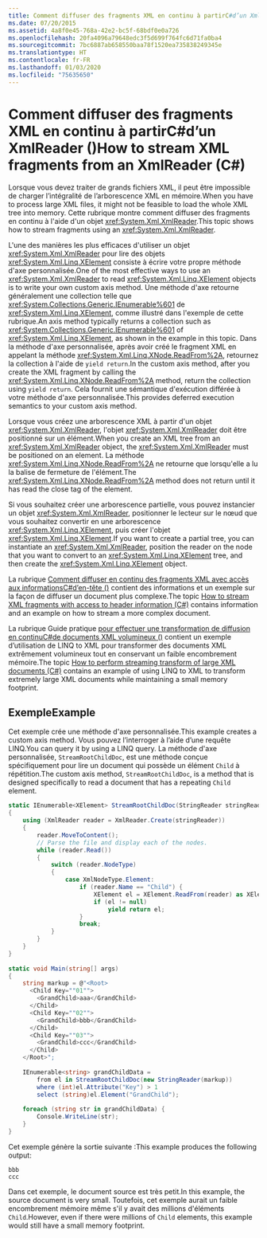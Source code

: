```yaml
---
title: Comment diffuser des fragments XML en continu à partirC#d’un XmlReader ()
ms.date: 07/20/2015
ms.assetid: 4a8f0e45-768a-42e2-bc5f-68bdf0e0a726
ms.openlocfilehash: 20fa4096a79648edc3f5d699f764fc6d71fa0ba4
ms.sourcegitcommit: 7bc6887ab658550baa78f1520ea735838249345e
ms.translationtype: HT
ms.contentlocale: fr-FR
ms.lasthandoff: 01/03/2020
ms.locfileid: "75635650"
---
```

# <a name="how-to-stream-xml-fragments-from-an-xmlreader-c"></a><span data-ttu-id="0e426-102">Comment diffuser des fragments XML en continu à partirC#d’un XmlReader ()</span><span class="sxs-lookup"><span data-stu-id="0e426-102">How to stream XML fragments from an XmlReader (C#)</span></span>
<span data-ttu-id="0e426-103">Lorsque vous devez traiter de grands fichiers XML, il peut être impossible de charger l’intégralité de l’arborescence XML en mémoire.</span><span class="sxs-lookup"><span data-stu-id="0e426-103">When you have to process large XML files, it might not be feasible to load the whole XML tree into memory.</span></span> <span data-ttu-id="0e426-104">Cette rubrique montre comment diffuser des fragments en continu à l'aide d'un objet <xref:System.Xml.XmlReader>.</span><span class="sxs-lookup"><span data-stu-id="0e426-104">This topic shows how to stream fragments using an <xref:System.Xml.XmlReader>.</span></span>  
  
 <span data-ttu-id="0e426-105">L'une des manières les plus efficaces d'utiliser un objet <xref:System.Xml.XmlReader> pour lire des objets <xref:System.Xml.Linq.XElement> consiste à écrire votre propre méthode d'axe personnalisée.</span><span class="sxs-lookup"><span data-stu-id="0e426-105">One of the most effective ways to use an <xref:System.Xml.XmlReader> to read <xref:System.Xml.Linq.XElement> objects is to write your own custom axis method.</span></span> <span data-ttu-id="0e426-106">Une méthode d'axe retourne généralement une collection telle que <xref:System.Collections.Generic.IEnumerable%601> de <xref:System.Xml.Linq.XElement>, comme illustré dans l'exemple de cette rubrique.</span><span class="sxs-lookup"><span data-stu-id="0e426-106">An axis method typically returns a collection such as <xref:System.Collections.Generic.IEnumerable%601> of <xref:System.Xml.Linq.XElement>, as shown in the example in this topic.</span></span> <span data-ttu-id="0e426-107">Dans la méthode d'axe personnalisée, après avoir créé le fragment XML en appelant la méthode <xref:System.Xml.Linq.XNode.ReadFrom%2A>, retournez la collection à l'aide de `yield return`.</span><span class="sxs-lookup"><span data-stu-id="0e426-107">In the custom axis method, after you create the XML fragment by calling the <xref:System.Xml.Linq.XNode.ReadFrom%2A> method, return the collection using `yield return`.</span></span> <span data-ttu-id="0e426-108">Cela fournit une sémantique d'exécution différée à votre méthode d'axe personnalisée.</span><span class="sxs-lookup"><span data-stu-id="0e426-108">This provides deferred execution semantics to your custom axis method.</span></span>  
  
 <span data-ttu-id="0e426-109">Lorsque vous créez une arborescence XML à partir d'un objet <xref:System.Xml.XmlReader>, l'objet <xref:System.Xml.XmlReader> doit être positionné sur un élément.</span><span class="sxs-lookup"><span data-stu-id="0e426-109">When you create an XML tree from an <xref:System.Xml.XmlReader> object, the <xref:System.Xml.XmlReader> must be positioned on an element.</span></span> <span data-ttu-id="0e426-110">La méthode <xref:System.Xml.Linq.XNode.ReadFrom%2A> ne retourne que lorsqu'elle a lu la balise de fermeture de l'élément.</span><span class="sxs-lookup"><span data-stu-id="0e426-110">The <xref:System.Xml.Linq.XNode.ReadFrom%2A> method does not return until it has read the close tag of the element.</span></span>  
  
 <span data-ttu-id="0e426-111">Si vous souhaitez créer une arborescence partielle, vous pouvez instancier un objet <xref:System.Xml.XmlReader>, positionner le lecteur sur le nœud que vous souhaitez convertir en une arborescence <xref:System.Xml.Linq.XElement>, puis créer l'objet <xref:System.Xml.Linq.XElement>.</span><span class="sxs-lookup"><span data-stu-id="0e426-111">If you want to create a partial tree, you can instantiate an <xref:System.Xml.XmlReader>, position the reader on the node that you want to convert to an <xref:System.Xml.Linq.XElement> tree, and then create the <xref:System.Xml.Linq.XElement> object.</span></span>  
  
<span data-ttu-id="0e426-112">La rubrique [Comment diffuser en continu des fragments XML avec accès aux informationsC#d’en-tête ()](./how-to-stream-xml-fragments-with-access-to-header-information.md) contient des informations et un exemple sur la façon de diffuser un document plus complexe.</span><span class="sxs-lookup"><span data-stu-id="0e426-112">The topic [How to stream XML fragments with access to header information (C#)](./how-to-stream-xml-fragments-with-access-to-header-information.md) contains information and an example on how to stream a more complex document.</span></span>
  
 <span data-ttu-id="0e426-113">La rubrique Guide pratique [pour effectuer une transformation de diffusion en continuC#de documents XML volumineux ()](./how-to-perform-streaming-transform-of-large-xml-documents.md) contient un exemple d’utilisation de LINQ to XML pour transformer des documents XML extrêmement volumineux tout en conservant un faible encombrement mémoire.</span><span class="sxs-lookup"><span data-stu-id="0e426-113">The topic [How to perform streaming transform of large XML documents (C#)](./how-to-perform-streaming-transform-of-large-xml-documents.md) contains an example of using LINQ to XML to transform extremely large XML documents while maintaining a small memory footprint.</span></span>  
  
## <a name="example"></a><span data-ttu-id="0e426-114">Exemple</span><span class="sxs-lookup"><span data-stu-id="0e426-114">Example</span></span>  
 <span data-ttu-id="0e426-115">Cet exemple crée une méthode d'axe personnalisée.</span><span class="sxs-lookup"><span data-stu-id="0e426-115">This example creates a custom axis method.</span></span> <span data-ttu-id="0e426-116">Vous pouvez l’interroger à l’aide d’une requête LINQ.</span><span class="sxs-lookup"><span data-stu-id="0e426-116">You can query it by using a LINQ query.</span></span> <span data-ttu-id="0e426-117">La méthode d'axe personnalisée, `StreamRootChildDoc`, est une méthode conçue spécifiquement pour lire un document qui possède un élément `Child` à répétition.</span><span class="sxs-lookup"><span data-stu-id="0e426-117">The custom axis method, `StreamRootChildDoc`, is a method that is designed specifically to read a document that has a repeating `Child` element.</span></span>  
  
```csharp  
static IEnumerable<XElement> StreamRootChildDoc(StringReader stringReader)  
{  
    using (XmlReader reader = XmlReader.Create(stringReader))  
    {  
        reader.MoveToContent();  
        // Parse the file and display each of the nodes.  
        while (reader.Read())  
        {  
            switch (reader.NodeType)  
            {  
                case XmlNodeType.Element:  
                    if (reader.Name == "Child") {  
                        XElement el = XElement.ReadFrom(reader) as XElement;  
                        if (el != null)  
                            yield return el;  
                    }  
                    break;  
            }  
        }  
    }  
}  
  
static void Main(string[] args)  
{  
    string markup = @"<Root>  
      <Child Key=""01"">  
        <GrandChild>aaa</GrandChild>  
      </Child>  
      <Child Key=""02"">  
        <GrandChild>bbb</GrandChild>  
      </Child>  
      <Child Key=""03"">  
        <GrandChild>ccc</GrandChild>  
      </Child>  
    </Root>";  
  
    IEnumerable<string> grandChildData =  
        from el in StreamRootChildDoc(new StringReader(markup))  
        where (int)el.Attribute("Key") > 1  
        select (string)el.Element("GrandChild");  
  
    foreach (string str in grandChildData) {  
        Console.WriteLine(str);  
    }  
}  
```  
  
 <span data-ttu-id="0e426-118">Cet exemple génère la sortie suivante :</span><span class="sxs-lookup"><span data-stu-id="0e426-118">This example produces the following output:</span></span>  
  
```output  
bbb  
ccc  
```  
  
 <span data-ttu-id="0e426-119">Dans cet exemple, le document source est très petit.</span><span class="sxs-lookup"><span data-stu-id="0e426-119">In this example, the source document is very small.</span></span> <span data-ttu-id="0e426-120">Toutefois, cet exemple aurait un faible encombrement mémoire même s'il y avait des millions d'éléments `Child`.</span><span class="sxs-lookup"><span data-stu-id="0e426-120">However, even if there were millions of `Child` elements, this example would still have a small memory footprint.</span></span>  
  